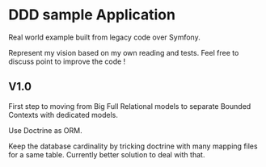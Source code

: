 # DDD sample Application

Real world example built from legacy code over Symfony.

Represent my vision based on my own reading and tests. Feel free to discuss point to improve the code !

## V1.0
First step to moving from Big Full Relational models to separate Bounded Contexts with dedicated models.

Use Doctrine as ORM.

Keep the database cardinality by tricking doctrine with many mapping files for a same table. Currently better solution to deal with that.
